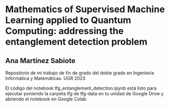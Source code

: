 # Mathematics of Supervised Machine Learning applied to Quantum Computing: addressing the entanglement detection problem
## Ana Martínez Sabiote

Repositorio de mi trabajo de fin de grado del doble grado en Ingeniería Informática y Matemáticas. UGR 2023

El código del notebook tfg_entanglement_detection.ipynb está listo para ejecutar poniendo la carpeta tfg de tfg-data en tu unidad de Google Drive y abriendo el notebook en Google Colab
